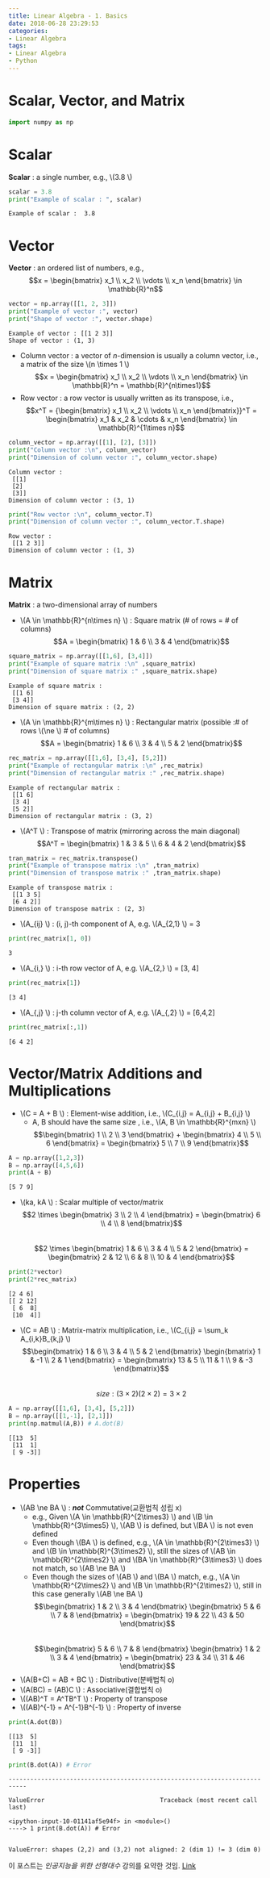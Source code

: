 ```yaml
---
title: Linear Algebra - 1. Basics
date: 2018-06-28 23:29:53
categories:
- Linear Algebra
tags:
- Linear Algebra
- Python
---
```


# Scalar, Vector, and Matrix

```python
import numpy as np
```

# Scalar

**Scalar** : a single number, e.g., \\(3.8 \\)


```python
scalar = 3.8
print("Example of scalar : ", scalar)
```

    Example of scalar :  3.8
    

# Vector
**Vector** : an ordered list of numbers, e.g., $$x = \begin{bmatrix} x_1 \\ x_2 \\ \vdots \\ x_n \end{bmatrix} \in \mathbb{R}^n$$


```python
vector = np.array([[1, 2, 3]])
print("Example of vector :", vector)
print("Shape of vector :", vector.shape)
```

    Example of vector : [[1 2 3]]
    Shape of vector : (1, 3)
    

* Column vector : a vector of *n*-dimension is usually a column vector, i.e., a matrix of the size \\(n \times 1 \\)  
$$x = \begin{bmatrix} x_1 \\ x_2 \\ \vdots \\ x_n \end{bmatrix} \in \mathbb{R}^n = \mathbb{R}^{n\times1}$$
* Row vector : a row vector is usually written as its transpose, i.e.,  
$$x^T = {\begin{bmatrix} x_1 \\ x_2 \\ \vdots \\ x_n \end{bmatrix}}^T = \begin{bmatrix} x_1 & x_2 & \cdots & x_n \end{bmatrix} \in \mathbb{R}^{1\times n}$$  



```python
column_vector = np.array([[1], [2], [3]])
print("Column vector :\n", column_vector)
print("Dimension of column vector :", column_vector.shape)
```

    Column vector :
     [[1]
     [2]
     [3]]
    Dimension of column vector : (3, 1)
    


```python
print("Row vector :\n", column_vector.T)
print("Dimension of column vector :", column_vector.T.shape)
```

    Row vector :
     [[1 2 3]]
    Dimension of column vector : (1, 3)
    

# Matrix
**Matrix** : a two-dimensional array of numbers

* \\(A \in \mathbb{R}^{n\times n} \\) : Square matrix (# of rows = # of columns)  
$$A = \begin{bmatrix} 1 & 6 \\ 3 & 4 \end{bmatrix}$$


```python
square_matrix = np.array([[1,6], [3,4]])
print("Example of square matrix :\n" ,square_matrix)
print("Dimension of square matrix :" ,square_matrix.shape)
```

    Example of square matrix :
     [[1 6]
     [3 4]]
    Dimension of square matrix : (2, 2)
    

* \\(A \in \mathbb{R}^{m\times n} \\) : Rectangular matrix (possible :\# of rows \\(\ne \\) \# of columns)  
$$A = \begin{bmatrix} 1 & 6 \\ 3 & 4 \\ 5 & 2 \end{bmatrix}$$


```python
rec_matrix = np.array([[1,6], [3,4], [5,2]])
print("Example of rectangular matrix :\n" ,rec_matrix)
print("Dimension of rectangular matrix :" ,rec_matrix.shape)
```

    Example of rectangular matrix :
     [[1 6]
     [3 4]
     [5 2]]
    Dimension of rectangular matrix : (3, 2)
    

* \\(A^T \\) : Transpose of matrix (mirroring across the main diagonal)  
$$A^T = \begin{bmatrix} 1 & 3 & 5 \\ 6 & 4 & 2 \end{bmatrix}$$


```python
tran_matrix = rec_matrix.transpose()
print("Example of transpose matrix :\n" ,tran_matrix)
print("Dimension of transpose matrix :" ,tran_matrix.shape)
```

    Example of transpose matrix :
     [[1 3 5]
     [6 4 2]]
    Dimension of transpose matrix : (2, 3)
    

* \\(A_{ij} \\) : (i, j)-th component of A, e.g. \\(A_{2,1} \\) = 3


```python
print(rec_matrix[1, 0])
```

    3
    

* \\(A_{i,} \\) : i-th row vector of A, e.g. \\(A_{2,} \\) = [3, 4]


```python
print(rec_matrix[1])
```

    [3 4]
    

* \\(A_{,j} \\) : j-th column vector of A, e.g. \\(A_{,2} \\) = [6,4,2]


```python
print(rec_matrix[:,1])
```

    [6 4 2]
    

# Vector/Matrix Additions and Multiplications

* \\(C = A + B \\) : Element-wise addition, i.e., \\(C_{i,j} = A_{i,j} + B_{i,j} \\)
    * A, B should have the same size , i.e., \\(A, B \in \mathbb{R}^{mxn} \\)  
$$\begin{bmatrix} 1 \\ 2 \\ 3 \end{bmatrix} + \begin{bmatrix} 4 \\ 5 \\ 6 \end{bmatrix} = \begin{bmatrix} 5 \\ 7 \\ 9 \end{bmatrix}$$


```python
A = np.array([1,2,3])
B = np.array([4,5,6])
print(A + B)
```

    [5 7 9]
    

* \\(ka, kA \\) : Scalar multiple of vector/matrix  
$$2 \times \begin{bmatrix} 3 \\ 2 \\ 4 \end{bmatrix} = \begin{bmatrix} 6 \\ 4 \\ 8 \end{bmatrix}$$  
$$2 \times \begin{bmatrix} 1 & 6 \\ 3 & 4 \\ 5 & 2 \end{bmatrix} = \begin{bmatrix} 2 & 12 \\ 6 & 8 \\ 10 & 4 \end{bmatrix}$$


```python
print(2*vector)
print(2*rec_matrix)
```

    [2 4 6]
    [[ 2 12]
     [ 6  8]
     [10  4]]
    

* \\(C = AB \\) : Matrix-matrix multiplication, i.e., \\(C_{i,j}  = \sum_k A_{i,k}B_{k,j} \\)  
$$\begin{bmatrix} 1 & 6 \\ 3 & 4 \\ 5 & 2 \end{bmatrix} \begin{bmatrix} 1 & -1 \\ 2 & 1 \end{bmatrix} = \begin{bmatrix} 13 & 5 \\ 11 & 1 \\ 9 & -3 \end{bmatrix}$$  
$$size : (3 \times 2)(2 \times 2) = 3 \times 2 $$


```python
A = np.array([[1,6], [3,4], [5,2]])
B = np.array([[1,-1], [2,1]])
print(np.matmul(A,B)) # A.dot(B)
```

    [[13  5]
     [11  1]
     [ 9 -3]]
    

# Properties

* \\(AB \ne BA \\) : ***not*** Commutative(교환법칙 성립 x)
    * e.g., Given \\(A \in \mathbb{R}^{2\times3} \\) and \\(B \in \mathbb{R}^{3\times5} \\), \\(AB \\) is defined, but \\(BA \\) is not even defined
    * Even though \\(BA \\) is defined, e.g., \\(A \in \mathbb{R}^{2\times3} \\) and \\(B \in \mathbb{R}^{3\times2} \\), still the sizes of \\(AB \in \mathbb{R}^{2\times2} \\) and \\(BA \in \mathbb{R}^{3\times3} \\) does not match, so \\(AB \ne BA \\)
    * Even though the sizes of \\(AB \\) and \\(BA \\) match, e.g., \\(A \in \mathbb{R}^{2\times2} \\) and \\(B \in \mathbb{R}^{2\times2} \\), still in this case generally \\(AB \ne BA \\)  
    $$\begin{bmatrix} 1 & 2 \\ 3 & 4 \end{bmatrix} \begin{bmatrix} 5 & 6 \\ 7 & 8 \end{bmatrix} = \begin{bmatrix} 19 & 22 \\ 43 & 50 \end{bmatrix}$$  
    $$\begin{bmatrix} 5 & 6 \\ 7 & 8 \end{bmatrix} \begin{bmatrix} 1 & 2 \\ 3 & 4 \end{bmatrix} = \begin{bmatrix} 23 & 34 \\ 31 & 46 \end{bmatrix}$$
* \\(A(B+C) = AB + BC \\) : Distributive(분배법칙 o)
* \\(A(BC) = (AB)C \\) : Associative(결합법칙 o)
* \\((AB)^T = A^TB^T \\) : Property of transpose
* \\((AB)^{-1} = A^{-1}B^{-1} \\) : Property of inverse


```python
print(A.dot(B))
```

    [[13  5]
     [11  1]
     [ 9 -3]]
    


```python
print(B.dot(A)) # Error
```


    ---------------------------------------------------------------------------

    ValueError                                Traceback (most recent call last)

    <ipython-input-10-01141af5e94f> in <module>()
    ----> 1 print(B.dot(A)) # Error
    

    ValueError: shapes (2,2) and (3,2) not aligned: 2 (dim 1) != 3 (dim 0)

이 포스트는 *인공지능을 위한 선형대수* 강의를 요약한 것임. [Link](https://www.edwith.org/linearalgebra4ai/joinLectures/14072)